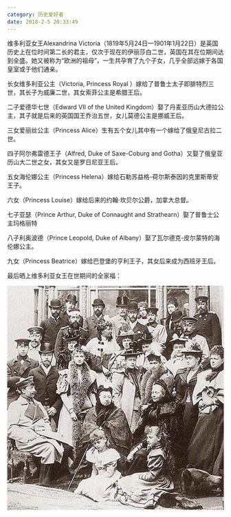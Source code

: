 ```yaml
---
category: 历史爱好者
date: 2018-2-5 20:33:49
---
```


维多利亚女王Alexandrina Victoria（1819年5月24日—1901年1月22日）是英国历史上在位时间第二长的君主，仅次于现在的伊丽莎白二世，英国在其在位期间达到全盛。她又被称为“欧洲的祖母”，一生共孕育了九个子女，几乎全部远嫁于各国皇室或于他们通亲。

长女维多利亚公主（Victoria, Princess Royal
）嫁给了普鲁士太子即腓特烈三世，其长子为威廉二世，其女索菲公主是希腊王后。

二子爱德华七世（Edward VII of the United Kingdom）娶了丹麦亚历山大德拉公主，其子就是后来的英国国王乔治五世，女儿莫德公主是挪威王后。

三女爱丽丝公主（Princess Alice）生有五个女儿其中有一个嫁给了俄皇尼古拉二世。

四子阿尔弗雷德王子（Alfred, Duke of Saxe-Coburg and Gotha）又娶了俄皇亚历山大二世之女，其女又是罗日尼亚王后。

五女海伦娜公主（Princess Helena）嫁给石勒苏益格-荷尔斯泰因的克里斯蒂安王子。

六女（Princess Louise）嫁给后来的约翰·坎贝尔公爵，加拿大总督。

七子亚瑟（Prince Arthur, Duke of Connaught and Strathearn）娶了普鲁士公主玛格丽特

八子利奥波德（Prince Leopold, Duke of Albany）娶了瓦尔德克-皮尔蒙特的海伦娜公主。

九女（Princess Beatrice）嫁给巴登堡的亨利王子，其女后来成为西班牙王后。

最后晒上维多利亚女王在世期间的全家福：

![](/pics/2018/02/0501.jpg)


